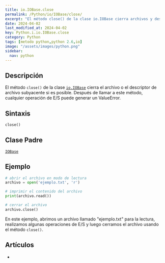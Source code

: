 ```yaml
---
title: io.IOBase.close
permalink: /Python/io/IOBase/close/
excerpt: "El método close() de la clase io.IOBase cierra archivos y descriptores de archivos en Python. Genera un ValueError si se realiza alguna operación de E/S después de cerrarlo."
date: 2024-04-02
last_modified_at: 2024-04-02
key: Python.i.io.IOBase.close
category: Python
tags: [metodo python,python 2.6,io]
image: "/assets/images/python.png"
sidebar:
  nav: python
---
```


## Descripción


El método `close()` de la clase [`io.IOBase`](https://www.w3api.com/Python/io/IOBase/) cierra el archivo o el descriptor de archivo subyacente si es posible. Después de llamar a este método, cualquier operación de E/S puede generar un ValueError.


## **Sintaxis**


```python
close()
```


## **Clase Padre**


[`IOBase`](https://www.w3api.com/Python/io/IOBase/)


## **Ejemplo**


```python
# abrir el archivo en modo de lectura
archivo = open('ejemplo.txt', 'r')

# imprimir el contenido del archivo
print(archivo.read())

# cerrar el archivo
archivo.close()

```


En este ejemplo, abrimos un archivo llamado "ejemplo.txt" para la lectura, realizamos algunas operaciones de E/S y luego cerramos el archivo usando el método `close()`.


## **Artículos**

- 
